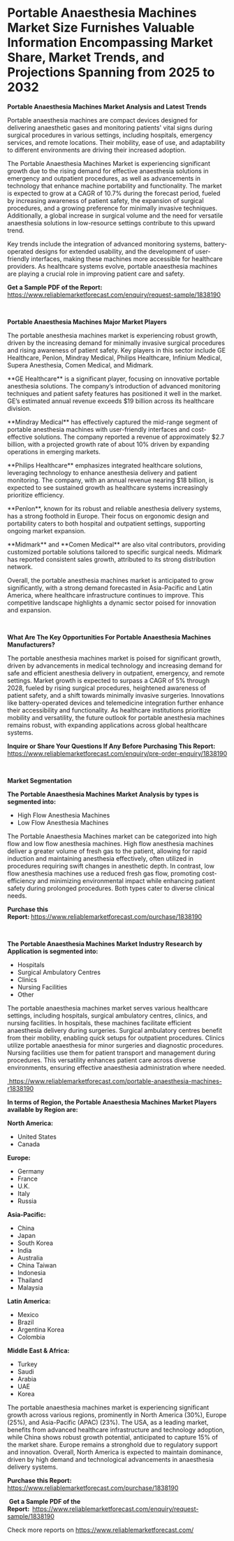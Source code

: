 <p><h1>Portable Anaesthesia Machines Market Size Furnishes Valuable Information Encompassing Market Share, Market Trends, and Projections Spanning from 2025 to 2032</h1></p><p><strong>Portable Anaesthesia Machines Market Analysis and Latest Trends</strong></p>
<p><p>Portable anaesthesia machines are compact devices designed for delivering anaesthetic gases and monitoring patients' vital signs during surgical procedures in various settings, including hospitals, emergency services, and remote locations. Their mobility, ease of use, and adaptability to different environments are driving their increased adoption.</p><p>The Portable Anaesthesia Machines Market is experiencing significant growth due to the rising demand for effective anaesthesia solutions in emergency and outpatient procedures, as well as advancements in technology that enhance machine portability and functionality. The market is expected to grow at a CAGR of 10.7% during the forecast period, fueled by increasing awareness of patient safety, the expansion of surgical procedures, and a growing preference for minimally invasive techniques. Additionally, a global increase in surgical volume and the need for versatile anaesthesia solutions in low-resource settings contribute to this upward trend. </p><p>Key trends include the integration of advanced monitoring systems, battery-operated designs for extended usability, and the development of user-friendly interfaces, making these machines more accessible for healthcare providers. As healthcare systems evolve, portable anaesthesia machines are playing a crucial role in improving patient care and safety.</p></p>
<p><strong>Get a Sample PDF of the Report:&nbsp;</strong> <a href="https://www.reliablemarketforecast.com/enquiry/request-sample/1838190?utm_campaign=2810&utm_medium=2&utm_source=Github&utm_content=ia&utm_term=05032025&utm_id=portable-anaesthesia-machines">https://www.reliablemarketforecast.com/enquiry/request-sample/1838190</a></p>
<p>&nbsp;</p>
<p><strong>Portable Anaesthesia Machines Major Market Players</strong></p>
<p><p>The portable anesthesia machines market is experiencing robust growth, driven by the increasing demand for minimally invasive surgical procedures and rising awareness of patient safety. Key players in this sector include GE Healthcare, Penlon, Mindray Medical, Philips Healthcare, Infinium Medical, Supera Anesthesia, Comen Medical, and Midmark.</p><p>**GE Healthcare** is a significant player, focusing on innovative portable anesthesia solutions. The company’s introduction of advanced monitoring techniques and patient safety features has positioned it well in the market. GE’s estimated annual revenue exceeds $19 billion across its healthcare division.</p><p>**Mindray Medical** has effectively captured the mid-range segment of portable anesthesia machines with user-friendly interfaces and cost-effective solutions. The company reported a revenue of approximately $2.7 billion, with a projected growth rate of about 10% driven by expanding operations in emerging markets.</p><p>**Philips Healthcare** emphasizes integrated healthcare solutions, leveraging technology to enhance anesthesia delivery and patient monitoring. The company, with an annual revenue nearing $18 billion, is expected to see sustained growth as healthcare systems increasingly prioritize efficiency.</p><p>**Penlon**, known for its robust and reliable anesthesia delivery systems, has a strong foothold in Europe. Their focus on ergonomic design and portability caters to both hospital and outpatient settings, supporting ongoing market expansion.</p><p>**Midmark** and **Comen Medical** are also vital contributors, providing customized portable solutions tailored to specific surgical needs. Midmark has reported consistent sales growth, attributed to its strong distribution network.</p><p>Overall, the portable anesthesia machines market is anticipated to grow significantly, with a strong demand forecasted in Asia-Pacific and Latin America, where healthcare infrastructure continues to improve. This competitive landscape highlights a dynamic sector poised for innovation and expansion.</p></p>
<p>&nbsp;</p>
<p><strong>What Are The Key Opportunities For Portable Anaesthesia Machines Manufacturers?</strong></p>
<p><p>The portable anesthesia machines market is poised for significant growth, driven by advancements in medical technology and increasing demand for safe and efficient anesthesia delivery in outpatient, emergency, and remote settings. Market growth is expected to surpass a CAGR of 5% through 2028, fueled by rising surgical procedures, heightened awareness of patient safety, and a shift towards minimally invasive surgeries. Innovations like battery-operated devices and telemedicine integration further enhance their accessibility and functionality. As healthcare institutions prioritize mobility and versatility, the future outlook for portable anesthesia machines remains robust, with expanding applications across global healthcare systems.</p></p>
<p><strong>Inquire or Share Your Questions If Any Before Purchasing This Report:</strong> <a href="https://www.reliablemarketforecast.com/enquiry/pre-order-enquiry/1838190?utm_campaign=2810&utm_medium=2&utm_source=Github&utm_content=ia&utm_term=05032025&utm_id=portable-anaesthesia-machines">https://www.reliablemarketforecast.com/enquiry/pre-order-enquiry/1838190</a></p>
<p>&nbsp;</p>
<p><strong>Market Segmentation</strong></p>
<p><strong>The Portable Anaesthesia Machines Market Analysis by types is segmented into:</strong></p>
<p><ul><li>High Flow Anesthesia Machines</li><li>Low Flow Anesthesia Machines</li></ul></p>
<p><p>The Portable Anaesthesia Machines market can be categorized into high flow and low flow anesthesia machines. High flow anesthesia machines deliver a greater volume of fresh gas to the patient, allowing for rapid induction and maintaining anesthesia effectively, often utilized in procedures requiring swift changes in anesthetic depth. In contrast, low flow anesthesia machines use a reduced fresh gas flow, promoting cost-efficiency and minimizing environmental impact while enhancing patient safety during prolonged procedures. Both types cater to diverse clinical needs.</p></p>
<p><strong>Purchase this Report:&nbsp;</strong><a href="https://www.reliablemarketforecast.com/purchase/1838190?utm_campaign=2810&utm_medium=2&utm_source=Github&utm_content=ia&utm_term=05032025&utm_id=portable-anaesthesia-machines">https://www.reliablemarketforecast.com/purchase/1838190</a></p>
<p>&nbsp;</p>
<p><strong>The Portable Anaesthesia Machines Market Industry Research by Application is segmented into:</strong></p>
<p><ul><li>Hospitals</li><li>Surgical Ambulatory Centres</li><li>Clinics</li><li>Nursing Facilities</li><li>Other</li></ul></p>
<p><p>The portable anaesthesia machines market serves various healthcare settings, including hospitals, surgical ambulatory centres, clinics, and nursing facilities. In hospitals, these machines facilitate efficient anaesthesia delivery during surgeries. Surgical ambulatory centres benefit from their mobility, enabling quick setups for outpatient procedures. Clinics utilize portable anaesthesia for minor surgeries and diagnostic procedures. Nursing facilities use them for patient transport and management during procedures. This versatility enhances patient care across diverse environments, ensuring effective anaesthesia administration where needed.</p></p>
<p><a href="https://www.reliablemarketforecast.com/portable-anaesthesia-machines-r1838190?utm_campaign=2810&utm_medium=2&utm_source=Github&utm_content=ia&utm_term=05032025&utm_id=portable-anaesthesia-machines">&nbsp;https://www.reliablemarketforecast.com/portable-anaesthesia-machines-r1838190</a></p>
<p><strong>In terms of Region, the Portable Anaesthesia Machines Market Players available by Region are:</strong></p>
<p>
    <p> <strong> North America: </strong>
        <ul>
            <li>United States</li>
            <li>Canada</li>
        </ul>
        </p> 
    <p> <strong> Europe: </strong>
        <ul>
            <li>Germany</li>
            <li>France</li>
            <li>U.K.</li>
            <li>Italy</li>
            <li>Russia</li>
        </ul>
        </p> 
    <p> <strong> Asia-Pacific: </strong>
        <ul>
            <li>China</li>
            <li>Japan</li>
            <li>South Korea</li>
            <li>India</li>
            <li>Australia</li>
            <li>China Taiwan</li>
            <li>Indonesia</li>
            <li>Thailand</li>
            <li>Malaysia</li>
        </ul>
        </p> 
    <p> <strong> Latin America: </strong>
        <ul>
            <li>Mexico</li>
            <li>Brazil</li>
            <li>Argentina Korea</li>
            <li>Colombia</li>
        </ul>
        </p> 
    <p> <strong> Middle East & Africa: </strong>
        <ul>
            <li>Turkey</li>
            <li>Saudi</li>
            <li>Arabia</li>
            <li>UAE</li>
            <li>Korea</li>
        </ul>
    </p>
    </p>
<p><p>The portable anaesthesia machines market is experiencing significant growth across various regions, prominently in North America (30%), Europe (25%), and Asia-Pacific (APAC) (23%). The USA, as a leading market, benefits from advanced healthcare infrastructure and technology adoption, while China shows robust growth potential, anticipated to capture 15% of the market share. Europe remains a stronghold due to regulatory support and innovation. Overall, North America is expected to maintain dominance, driven by high demand and technological advancements in anaesthesia delivery systems.</p></p>
<p><strong>Purchase this Report: </strong><a href="https://www.reliablemarketforecast.com/purchase/1838190?utm_campaign=2810&utm_medium=2&utm_source=Github&utm_content=ia&utm_term=05032025&utm_id=portable-anaesthesia-machines">https://www.reliablemarketforecast.com/purchase/1838190</a></p>
<p>&nbsp;<strong>Get a Sample PDF of the Report:&nbsp;&nbsp;</strong><a href="https://www.reliablemarketforecast.com/enquiry/request-sample/1838190?utm_campaign=2810&utm_medium=2&utm_source=Github&utm_content=ia&utm_term=05032025&utm_id=portable-anaesthesia-machines">https://www.reliablemarketforecast.com/enquiry/request-sample/1838190</a></p>
<p><strong></strong></p>
<p>Check more reports on <a href="https://www.reliablemarketforecast.com/?utm_campaign=2810&utm_medium=2&utm_source=Github&utm_content=ia&utm_term=05032025&utm_id=portable-anaesthesia-machines">https://www.reliablemarketforecast.com/</a></p>